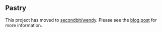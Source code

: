 ## Pastry

This project has moved to [secondbit/wendy](/secondbit/wendy). Please see the [blog post](http://secondbit.org/blog/pastry-is-now-wendy) for more information.
